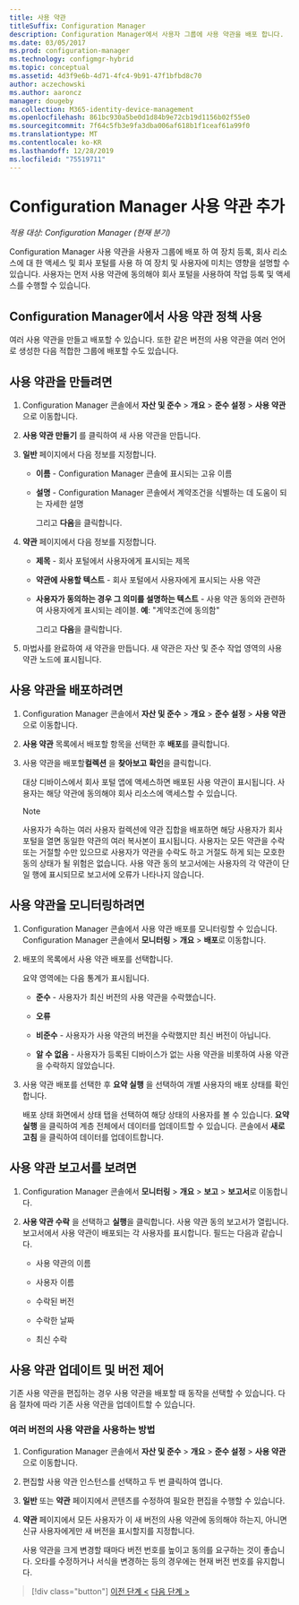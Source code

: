 ```yaml
---
title: 사용 약관
titleSuffix: Configuration Manager
description: Configuration Manager에서 사용자 그룹에 사용 약관을 배포 합니다.
ms.date: 03/05/2017
ms.prod: configuration-manager
ms.technology: configmgr-hybrid
ms.topic: conceptual
ms.assetid: 4d3f9e6b-4d71-4fc4-9b91-47f1bfbd8c70
author: aczechowski
ms.author: aaroncz
manager: dougeby
ms.collection: M365-identity-device-management
ms.openlocfilehash: 861bc930a5be0d1d84b9e72cb19d1156b02f55e0
ms.sourcegitcommit: 7f64c5fb3e9fa3dba006af618b1f1ceaf61a99f0
ms.translationtype: MT
ms.contentlocale: ko-KR
ms.lasthandoff: 12/28/2019
ms.locfileid: "75519711"
---
```

# <a name="add-terms-and-conditions-with-configuration-manager"></a>Configuration Manager 사용 약관 추가

*적용 대상: Configuration Manager (현재 분기)*

Configuration Manager 사용 약관을 사용자 그룹에 배포 하 여 장치 등록, 회사 리소스에 대 한 액세스 및 회사 포털를 사용 하 여 장치 및 사용자에 미치는 영향을 설명할 수 있습니다. 사용자는 먼저 사용 약관에 동의해야 회사 포털을 사용하여 작업 등록 및 액세스를 수행할 수 있습니다.  

 ## <a name="working-with-terms-and-conditions-policies-in-configuration-manager"></a>Configuration Manager에서 사용 약관 정책 사용  
 여러 사용 약관을 만들고 배포할 수 있습니다. 또한 같은 버전의 사용 약관을 여러 언어로 생성한 다음 적합한 그룹에 배포할 수도 있습니다.  

## <a name="to-create-a-terms-and-conditions"></a>사용 약관을 만들려면  

1. Configuration Manager 콘솔에서 **자산 및 준수** > **개요** > **준수 설정** > **사용 약관**으로 이동합니다.  

2. **사용 약관 만들기** 를 클릭하여 새 사용 약관을 만듭니다.  

3. **일반** 페이지에서 다음 정보를 지정합니다.  

   - **이름** - Configuration Manager 콘솔에 표시되는 고유 이름  

   - **설명** - Configuration Manager 콘솔에서 계약조건을 식별하는 데 도움이 되는 자세한 설명  

     그리고 **다음**을 클릭합니다.  

4. **약관** 페이지에서 다음 정보를 지정합니다.  

   - **제목** - 회사 포털에서 사용자에게 표시되는 제목  

   - **약관에 사용할 텍스트** - 회사 포털에서 사용자에게 표시되는 사용 약관  

   - **사용자가 동의하는 경우 그 의미를 설명하는 텍스트** - 사용 약관 동의와 관련하여 사용자에게 표시되는 레이블. **예**: "계약조건에 동의함"  

     그리고 **다음**을 클릭합니다.  

5. 마법사를 완료하여 새 약관을 만듭니다. 새 약관은 자산 및 준수 작업 영역의 사용 약관 노드에 표시됩니다.  

## <a name="to-deploy-a-terms-and-conditions"></a>사용 약관을 배포하려면  

1.  Configuration Manager 콘솔에서 **자산 및 준수** > **개요** > **준수 설정** > **사용 약관**으로 이동합니다.  

2.  **사용 약관** 목록에서 배포할 항목을 선택한 후 **배포**를 클릭합니다.  

3.  사용 약관을 배포할**컬렉션** 을 **찾아보고** **확인**을 클릭합니다.  

     대상 디바이스에서 회사 포털 앱에 액세스하면 배포된 사용 약관이 표시됩니다. 사용자는 해당 약관에 동의해야 회사 리소스에 액세스할 수 있습니다.  

    > [!NOTE]  
    >  사용자가 속하는 여러 사용자 컬렉션에 약관 집합을 배포하면 해당 사용자가 회사 포털을 열면 동일한 약관의 여러 복사본이 표시됩니다. 사용자는 모든 약관을 수락 또는 거절할 수만 있으므로 사용자가 약관을 수락도 하고 거절도 하게 되는 모호한 동의 상태가 될 위험은 없습니다. 사용 약관 동의 보고서에는 사용자의 각 약관이 단일 행에 표시되므로 보고서에 오류가 나타나지 않습니다.  

## <a name="to-monitor-terms-and-conditions"></a>사용 약관을 모니터링하려면  

1.  Configuration Manager 콘솔에서 사용 약관 배포를 모니터링할 수 있습니다. Configuration Manager 콘솔에서 **모니터링** > **개요** > **배포**로 이동합니다.  

2.  배포의 목록에서 사용 약관 배포를 선택합니다.  

     요약 영역에는 다음 통계가 표시됩니다.  

    -   **준수** - 사용자가 최신 버전의 사용 약관을 수락했습니다.  

    -   **오류**  

    -   **비준수** - 사용자가 사용 약관의 버전을 수락했지만 최신 버전이 아닙니다.  

    -   **알 수 없음** - 사용자가 등록된 디바이스가 없는 사용 약관을 비롯하여 사용 약관을 수락하지 않았습니다.  

3.  사용 약관 배포를 선택한 후 **요약 실행** 을 선택하여 개별 사용자의 배포 상태를 확인합니다.  

     배포 상태 화면에서 상태 탭을 선택하여 해당 상태의 사용자를 볼 수 있습니다. **요약 실행** 을 클릭하여 계층 전체에서 데이터를 업데이트할 수 있습니다. 콘솔에서 **새로 고침** 을 클릭하여 데이터를 업데이트합니다.  

## <a name="to-view--a-terms-and-conditions-report"></a>사용 약관 보고서를 보려면  

1.  Configuration Manager 콘솔에서 **모니터링** > **개요** > **보고** > **보고서**로 이동합니다.  

2.  **사용 약관 수락** 을 선택하고 **실행**을 클릭합니다. 사용 약관 동의 보고서가 열립니다. 보고서에서 사용 약관이 배포되는 각 사용자를 표시합니다. 필드는 다음과 같습니다.  

    -   사용 약관의 이름  

    -   사용자 이름  

    -   수락된 버전  

    -   수락한 날짜  

    -   최신 수락  

## <a name="updates-and-version-control-for-terms-and-conditions"></a>사용 약관 업데이트 및 버전 제어  
 기존 사용 약관을 편집하는 경우 사용 약관을 배포할 때 동작을 선택할 수 있습니다. 다음 절차에 따라 기존 사용 약관을 업데이트할 수 있습니다.  

### <a name="how-to-work-with-multiple-versions-of-terms-and-conditions"></a>여러 버전의 사용 약관을 사용하는 방법  

1.  Configuration Manager 콘솔에서 **자산 및 준수** > **개요** > **준수 설정** > **사용 약관**으로 이동합니다.  

2.  편집할 사용 약관 인스턴스를 선택하고 두 번 클릭하여 엽니다.  

3.  **일반** 또는 **약관** 페이지에서 콘텐츠를 수정하여 필요한 편집을 수행할 수 있습니다.  

4.  **약관** 페이지에서 모든 사용자가 이 새 버전의 사용 약관에 동의해야 하는지, 아니면 신규 사용자에게만 새 버전을 표시할지를 지정합니다.  

     사용 약관을 크게 변경할 때마다 버전 번호를 높이고 동의를 요구하는 것이 좋습니다. 오타를 수정하거나 서식을 변경하는 등의 경우에는 현재 버전 번호를 유지합니다.

> [!div class="button"]
> [이전 단계 <](configure-intune-subscription.md)  [다음 단계 >](create-service-connection-point.md)
